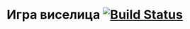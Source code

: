 # Игра виселица [![Build Status](https://travis-ci.org/chinaskim5/trpo-project.svg?branch=master)](https://travis-ci.org/chinaskim5/trpo-project)
